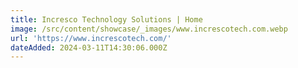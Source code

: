 ```yaml
---
title: Incresco Technology Solutions | Home
image: /src/content/showcase/_images/www.increscotech.com.webp
url: 'https://www.increscotech.com/'
dateAdded: 2024-03-11T14:30:06.000Z
---
```


